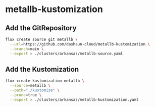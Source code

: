 # metallb-kustomization

## Add the GitRepository

```bash
flux create source git metallb \
  --url=https://github.com/dashaun-cloud/metallb-kustomization \
  --branch=main \
  --export > ./clusters/arkansas/metallb-source.yaml
```

## Add the Kustomization

```bash
flux create kustomization metallb \
  --source=metallb \
  --path="./kustomize" \
  --prune=true \
  --export > ./clusters/arkansas/metallb-kustomization.yaml
```
